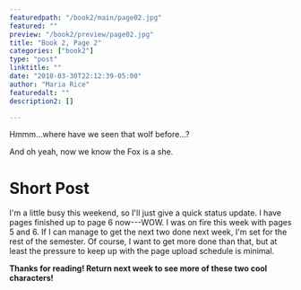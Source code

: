 ```yaml
---
featuredpath: "/book2/main/page02.jpg"
featured: ""
preview: "/book2/preview/page02.jpg"
title: "Book 2, Page 2"
categories: ["book2"]
type: "post"
linktitle: ""
date: "2018-03-30T22:12:39-05:00"
author: "Maria Rice"
featuredalt: ""
description2: []

---
```


Hmmm...where have we seen that wolf before...?

And oh yeah, now we know the Fox is a she.

# Short Post

I'm a little busy this weekend, so I'll just give a quick status update.
I have pages finished up to page 6 now---WOW. I was on fire this week with
pages 5 and 6. If I can manage to get the next two done next week, I'm set
for the rest of the semester. Of course, I want to get more done than that,
but at least the pressure to keep up with the page upload schedule is
minimal.

**Thanks for reading! Return next week to see more of these two cool characters!**
